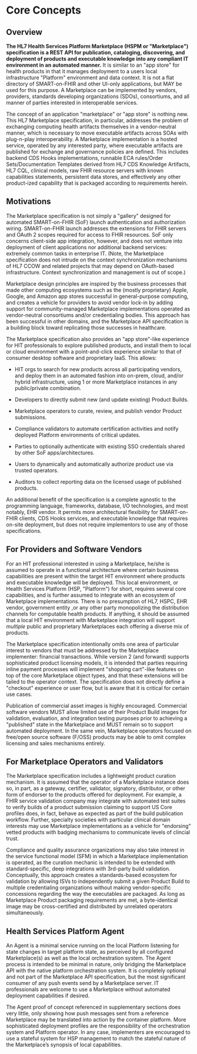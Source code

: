 # Core Concepts

## Overview

**The HL7 Health Services Platform Marketplace (HSPM or "Marketplace") specification is a REST API for publication, cataloging, discovering, and deployment of products and executable knowledge into any compliant IT environment in an automated manner.** It is similar to an "app store" for health products in that it manages deployment to a users local infrastructure "Platform" environment and data context. It is not a flat directory of SMART-on-FHIR and other UI-only applications, but MAY be used for this purpose. A Marketplace can be implemented by vendors, providers, standards developing organizations (SDOs), consortiums, and all manner of parties interested in interoperable services.

The concept of an application "marketplace" or "app store" is nothing new. This HL7 Marketplace specification, in particular, addresses the problem of exchanging computing health artifacts themselves in a vendor-neutral manner, which is necessary to move executable artifacts across SOAs with plug-n-play interoperability. A Marketplace implementation is a hosted service, operated by any interested party, where executable artifacts are published for exchange and governance policies are defined. This includes backend CDS Hooks implementations, runnable ECA rules/Order Sets/Documentation Templates derived from HL7 CDS Knowledge Artifacts, HL7 CQL, clinical models, raw FHIR resource servers with known capabilities statements, persistent data stores, and effectively any other product-ized capability that is packaged according to requirements herein.

## Motivations

The Marketplace specification is not simply a "gallery" designed for automated SMART-on-FHIR (SoF) launch authentication and authorization wiring. SMART-on-FHIR launch addresses the extensions for FHIR servers and OAuth 2 scopes required for access to FHIR resources. SoF only concerns client-side app integration, however, and does not venture into deployment of client applications nor additional backend services: extremely common tasks in enterprise IT. (Note, the Marketplace specification does not intrude on the context synchronization mechanisms of HL7 CCOW and related projects that may depend on OAuth-based infrastructure. Context synchronization and management is out of scope.)

Marketplace design principles are inspired by the business processes that made other computing ecosystems such as the (mostly proprietary) Apple, Google, and Amazon app stores successful in general-purpose computing, and creates a vehicle for providers to avoid vendor lock-in by adding support for community-managed Marketplace implementations operated as vendor-neutral consortiums and/or credentialing bodies. This approach has been successful in other domains, and the Marketplace API specification is a building block toward replicating those successes in healthcare.

The Marketplace specification also provides an "app store"-like experience for HIT professionals to explore published products, and install them to local or cloud environment with a point-and-click experience similar to that of consumer desktop software and proprietary IaaS. This allows:

* HIT orgs to search for new products across all participating vendors, and deploy them in an automated fashion into on-prem, cloud, and/or hybrid infrastructure, using 1 or more Marketplace instances in any public/private combination.

* Developers to directly submit new (and update existing) Product Builds.

* Marketplace operators to curate, review, and publish vendor Product submissions.

* Compliance validators to automate certification activities and notify deployed Platform environments of critical updates.

* Parties to optionally authenticate with existing SSO credentials shared by other SoF apps/architectures.

* Users to dynamically and automatically authorize product use via trusted operators.

* Auditors to collect reporting data on the licensed usage of published products.

An additional benefit of the specification is a complete agnostic to the programming language, frameworks, database, I/O technologies, and most notably, EHR vendor. It permits more architectural flexibility for  SMART-on-FHIR clients, CDS Hooks services, and executable knowledge that requires on-site deployment, but does not require implementors to use any of those specifications.

## For Providers and Software Vendors

For an HIT professional interested in using a Marketplace, he/she is assumed to operate in a functional architecture where certain business capabilities are present within the target HIT environment where products and executable knowledge will be deployed. This local environment, or Health Services Platform (HSP, "Platform") for short, requires several core capabilities, and is further assumed to integrate with an ecosystem of Marketplace implementations. There is no presumption of HL7, HSPC, EHR vendor, government entity ,or any other party monopolizing the distribution channels for computable health products. If anything, it should be assumed that a local HIT environment with Marketplace integration will support _multiple_ public and proprietary Marketplaces each offering a diverse mix of products.

The Marketplace specification intentionally omits one area of particular interest to vendors that must be addressed by the Marketplace implementer: financial transactions. While version 2 (and forward) supports sophisticated product licensing models, it is intended that parties requiring inline payment processes will implement "shopping cart"-like features on top of the core Marketplace object types, and that these extensions will be tailed to the operator context. The specification does not directly define a "checkout" experience or user flow, but is aware that it is critical for certain use cases.

Publication of commercial asset images is highly encouraged. Commercial software vendors MUST allow limited use of their Product Build images for validation, evaluation, and integration testing purposes prior to achieving a "published" state in the Marketplace and MUST remain so to support automated deployment. In the same vein, Marketplace operators focused on free/open source software (F/OSS) products may be able to omit complex licensing and sales mechanisms entirely.

## For Marketplace Operators and Validators

The Marketplace specification includes a lightweight product curation mechanism. It is assumed that the operator of a Marketplace instance does so, in part, as a gateway, certifier, validator, signatory, distributor, or other form of endorser to the products offered for deployment. For example, a FHIR service validation company may integrate with automated test suites to verify builds of a product submission claiming to support US Core profiles does, in fact, behave as expected as part of the build publication workflow. Further, specialty societies with particular clinical domain interests may use Marketplace implementations as a vehicle for "endorsing" vetted products with badging mechanisms to communicate levels of clincial trust.

Compliance and quality assurance organizations may also take interest in the service functional model (SFM) in which a Marketplace implementation is operated, as the curation mechanic is intended to be extended with standard-specific, deep integrations with 3rd-party build validation. Conceptually, this approach creates a standards-based ecosystem for validation by allowing ISVs to independently submit a given Product Build to multiple credentialing organizations without making vendor-specific concessions regarding the way the executables are packaged. As long as Marketplace Product packaging requirements are met, a byte-identical image may be cross-certified and distributed by unrelated operators simultaneously.

## Health Services Platform Agent

An Agent is a minimal service running on the local Platform listening for state changes in target platform state, as perceived by all configured Marketplace(s) as well as the local orchestration system. The Agent process is intended to be minimal in nature, only bridging the Marketplace API with the native platform orchestration system. It is completely optional and not part of the Marketplace API specification, but the most significant consumer of any push events send by a Marketplace server. IT professionals are welcome to use a Marketplace without automated deployment capabilities if desired.

The Agent proof of concept referenced in supplementary sections does very little, only showing how push messages sent from a reference Marketplace may be translated into action by the container platform. More sophisticated deployment profiles are the responsibility of the orchestration system and Platform operator. In any case, implementers are encouraged to use a stateful system for HSP management to match the stateful nature of the Marketplace’s synopsis of local capabilities.
